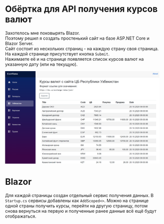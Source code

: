 # Обёртка для API получения курсов валют

Захотелось мне поковырять Blazor.  
Поэтому решил я создать простенький сайт на базе ASP.NET Core и Blazor Server.  
Сайт состоит из нескольких страниц - на каждую страну своя страница.  
На каждой странице присутствует кнопка `Submit`.  
Нажимаете её и на странице появляется список курсов валют на указанную дату (или на текущую).  

<img src="Screenshot_1.png" alt="Скриншот">

# Blazor
Для каждой страницы создан отдельный сервис получения данных. В `Startup.cs` сервисы добавлены как `AddScoped<>`. Можно на странице одной страны получить курсы, перейти на другую страницу, потом снова вернуться на первую и полученные ранее данные всё ещё будут отображаться.